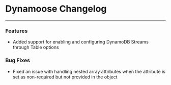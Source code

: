 # Dynamoose Changelog

---

### Features

- Added support for enabling and configuring DynamoDB Streams through Table options

### Bug Fixes

- Fixed an issue with handling nested array attributes when the attribute is set as non-required but not provided in the object
